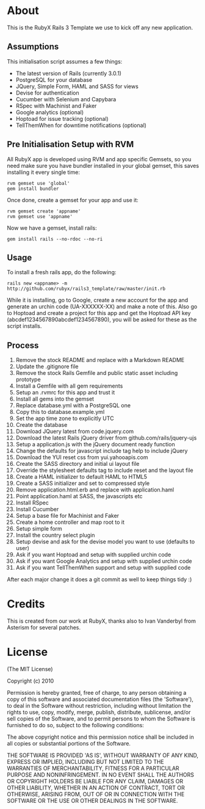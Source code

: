 About
=====

This is the RubyX Rails 3 Template we use to kick off any new application.

Assumptions
---------------

This initialisation script assumes a few things:

* The latest version of Rails (currently 3.0.1)
* PostgreSQL for your database
* JQuery, Simple Form, HAML and SASS for views
* Devise for authentication
* Cucumber with Selenium and Capybara
* RSpec with Machinist and Faker
* Google analytics (optional)
* Hoptoad for issue tracking (optional)
* TellThemWhen for downtime notifications (optional)


Pre Initialisation Setup with RVM
---------------------------------

All RubyX app is developed using RVM and app specific Gemsets, so you need make sure you have bundler
installed in your global gemset, this saves installing it every single time:

    rvm gemset use 'global'
    gem install bundler

Once done, create a gemset for your app and use it:

    rvm gemset create 'appname'
    rvm gemset use 'appname'

Now we have a gemset, install rails:

    gem install rails --no-rdoc --no-ri

Usage
----------------------------------

To install a fresh rails app, do the following:

    rails new <appname> -m http://github.com/rubyx/rails3_template/raw/master/init.rb

While it is installing, go to Google, create a new account for the app and generate an urchin
code (UA-XXXXXX-XX) and make a note of this.  Also go to Hoptoad and create a project for this
app and get the Hoptoad API key (abcdef1234567890abcdef1234567890), you will be asked for
these as the script installs.

Process
---------------

1. Remove the stock README and replace with a Markdown README
2. Update the .gitignore file
3. Remove the stock Rails Gemfile and public static asset including prototype
4. Install a Gemfile with all gem requirements
5. Setup an .rvmrc for this app and trust it
6. Install all gems into the gemset
7. Replace database.yml with a PostgreSQL one
8. Copy this to database.example.yml
9. Set the app time zone to explicitly UTC
10. Create the database
11. Download JQuery latest from code.jquery.com
12. Download the latest Rails jQuery driver from github.com/rails/jquery-ujs
13. Setup a application.js with the jQuery document ready function
14. Change the defaults for javascript include tag help to include jQuery
15. Download the YUI reset css from yui.yahooapis.com
16. Create the SASS directory and initial ui layout file
17. Override the stylesheet defaults tag to include reset and the layout file
18. Create a HAML initializer to default HAML to HTML5
19. Create a SASS initializer and set to compressed style
20. Remove application.html.erb and replace with application.haml
21. Point application.haml at SASS, the javascripts etc
22. Install RSpec
23. Install Cucumber
24. Setup a base file for Machinist and Faker
25. Create a home controller and map root to it
27. Setup simple form
28. Install the country select plugin
29. Setup devise and ask for the devise model you want to use (defaults to user)
30. Ask if you want Hoptoad and setup with supplied urchin code
31. Ask if you want Google Analytics and setup with supplied urchin code
32. Ask if you want TellThemWhen support and setup with supplied code

After each major change it does a git commit as well to keep things tidy :)

Credits
=======

This is created from our work at RubyX, thanks also to Ivan Vanderbyl from Asterism for several patches.

License
=======

(The MIT License)

Copyright (c) 2010

Permission is hereby granted, free of charge, to any person obtaining
a copy of this software and associated documentation files (the
'Software'), to deal in the Software without restriction, including
without limitation the rights to use, copy, modify, merge, publish,
distribute, sublicense, and/or sell copies of the Software, and to
permit persons to whom the Software is furnished to do so, subject to
the following conditions:

The above copyright notice and this permission notice shall be
included in all copies or substantial portions of the Software.

THE SOFTWARE IS PROVIDED 'AS IS', WITHOUT WARRANTY OF ANY KIND,
EXPRESS OR IMPLIED, INCLUDING BUT NOT LIMITED TO THE WARRANTIES OF
MERCHANTABILITY, FITNESS FOR A PARTICULAR PURPOSE AND NONINFRINGEMENT.
IN NO EVENT SHALL THE AUTHORS OR COPYRIGHT HOLDERS BE LIABLE FOR ANY
CLAIM, DAMAGES OR OTHER LIABILITY, WHETHER IN AN ACTION OF CONTRACT,
TORT OR OTHERWISE, ARISING FROM, OUT OF OR IN CONNECTION WITH THE
SOFTWARE OR THE USE OR OTHER DEALINGS IN THE SOFTWARE.
